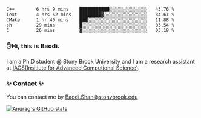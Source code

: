 <!--START_SECTION:waka-->

```text
C++        6 hrs 9 mins    ███████████░░░░░░░░░░░░░░   43.76 %
Text       4 hrs 52 mins   ████████▓░░░░░░░░░░░░░░░░   34.61 %
CMake      1 hr 40 mins    ███░░░░░░░░░░░░░░░░░░░░░░   11.88 %
sh         29 mins         █░░░░░░░░░░░░░░░░░░░░░░░░   03.54 %
C          26 mins         ▓░░░░░░░░░░░░░░░░░░░░░░░░   03.18 %
```

<!--END_SECTION:waka-->

### ✋Hi, this is Baodi. 

I am a Ph.D student @ Stony Brook University and I am a research assistant at [IACS(Insitiute for Advanced Computional Science)](https://iacs.stonybrook.edu/).

### ✨ Contact ✨

You can contact me by [Baodi.Shan@stonybrook.edu](mailto:Baodi.Shan@stonybrook.edu)

[![Anurag's GitHub stats](https://github-readme-stats.vercel.app/api?username=lwshanbd&theme=jolly&show_icons=true&count_private=true&include_all_commits=true)](https://github.com/anuraghazra/github-readme-stats)



<!--
**lwshanbd/lwshanbd** is a ✨ _special_ ✨ repository because its `README.md` (this file) appears on your GitHub profile.

Here are some ideas to get you started:

- 🔭 I’m currently working on ...
- 🌱 I’m currently learning ...
- 👯 I’m looking to collaborate on ...
- 🤔 I’m looking for help with ...
- 💬 Ask me about ...
- 📫 How to reach me: ...
- 😄 Pronouns: ...
- ⚡ Fun fact: ...
-->
